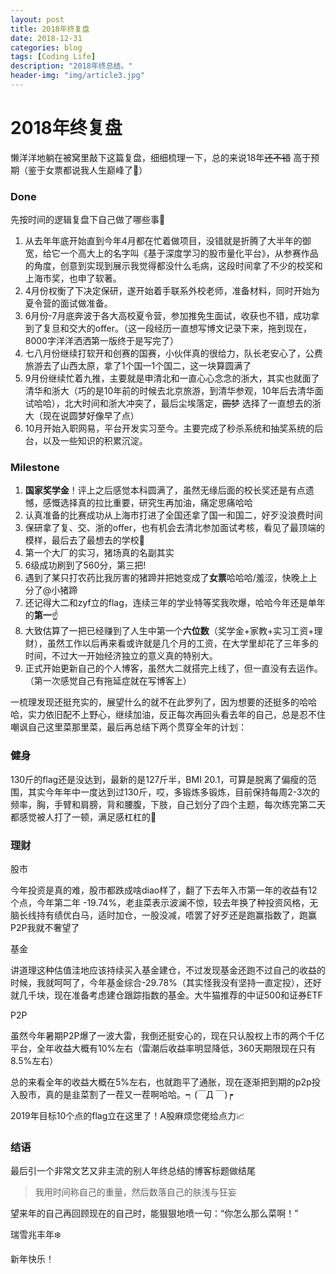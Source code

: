 ```yaml
---
layout: post
title: 2018年终复盘
date: 2018-12-31
categories: blog
tags: [Coding Life]
description: "2018年终总结。"
header-img: "img/article3.jpg"
---
```


# 2018年终复盘

懒洋洋地躺在被窝里敲下这篇复盘，细细梳理一下，总的来说18年~~还不错~~ 高于预期（鉴于女票都说我人生巅峰了🤣）
### Done
先按时间的逻辑复盘下自己做了哪些事👣
1. 从去年年底开始直到今年4月都在忙着做项目，没错就是折腾了大半年的御宽，给它一个高大上的名字叫《基于深度学习的股市量化平台》，从参赛作品的角度，创意到实现到展示我觉得都没什么毛病，这段时间拿了不少的校奖和上海市奖，也申了软著。
2. 4月份权衡了下决定保研，遂开始着手联系外校老师，准备材料，同时开始为夏令营的面试做准备。
3. 6月份-7月底奔波于各大高校夏令营，参加推免生面试，收获也不错，成功拿到了复旦和交大的offer。（这一段经历一直想写博文记录下来，拖到现在，8000字洋洋洒洒第一版终于是写完了）
4. 七八月份继续打软开和创赛的国赛，小伙伴真的很给力，队长老安心了，公费旅游去了山西太原，拿了1个国一1个国二，这一块算圆满了
5. 9月份继续忙着九推，主要就是申清北和一直心心念念的浙大，其实也就面了清华和浙大（巧的是10年前的时候去北京旅游，到清华参观，10年后去清华面试哈哈），北大时间和浙大冲突了，最后尘埃落定，~~圆梦~~ 选择了一直想去的浙大（现在说圆梦好像早了点）
6. 10月开始入职网易，平台开发实习至今。主要完成了秒杀系统和抽奖系统的后台，以及一些知识的积累沉淀。

### Milestone
1. **国家奖学金**！评上之后感觉本科圆满了，虽然无缘后面的校长奖还是有点遗憾，感慨选择真的拉比重要，研究生再加油，痛定思痛哈哈
2. 认真准备的比赛成功从上海市打进了全国还拿了国一和国二，好歹没浪费时间
3. 保研拿了复、交、浙的offer，也有机会去清北参加面试考核，看见了最顶端的模样，最后去了最想去的学校🎏
4. 第一个大厂的实习，猪场真的名副其实
5. 6级成功刷到了560分，第三把!
6. 遇到了某只打农药比我厉害的猪蹄并把她变成了**女票**哈哈哈/羞涩，快晚上上分了@小猪蹄
7. 还记得大二和zyf立的flag，连续三年的学业特等奖我吹爆，哈哈今年还是单年的**第一**☝️
8. 大致估算了一把已经赚到了人生中第一个**六位数**（奖学金+家教+实习工资+理财），虽然工作以后再来看或许就是几个月的工资，在大学里却花了三年多的时间，不过大一开始经济独立的意义真的特别大。
9. 正式开始更新自己的个人博客，虽然大二就搭完上线了，但一直没有去运作。（第一次感觉自己有拖延症就在写博客上）

一梳理发现还挺充实的，展望什么的就不在此罗列了，因为想要的还挺多的哈哈哈，实力依旧配不上野心，继续加油，反正每次再回头看去年的自己，总是忍不住嘲讽自己这里菜那里菜，最后再总结下两个贯穿全年的计划：

### 健身

130斤的flag还是没达到，最新的是127斤半，BMI 20.1，可算是脱离了偏瘦的范围，其实今年年中一度达到过130斤，哎，多锻炼多锻炼，目前保持每周2-3次的频率，胸，手臂和肩膀，背和腰腹，下肢，自己划分了四个主题，每次练完第二天都感觉被人打了一顿，满足感杠杠的💪

### 理财

股市

今年投资是真的难，股市都跌成啥diao样了，翻了下去年入市第一年的收益有12个点，今年第二年 -19.74%，老韭菜表示波澜不惊，较去年换了种投资风格，无脑长线持有绩优白马，适时加仓，一股没减，唔罢了好歹还是跑赢指数了，跑赢P2P我就不奢望了

基金

讲道理这种估值洼地应该持续买入基金建仓，不过发现基金还跑不过自己的收益的时候，我就呵呵了，今年基金综合-29.78%（其实怪我没有坚持一直定投），还好就几千块，现在准备考虑建仓跟踪指数的基金。大牛猫推荐的中证500和证券ETF

P2P

虽然今年暑期P2P爆了一波大雷，我倒还挺安心的，现在只认股权上市的两个千亿平台，全年收益大概有10%左右（雷潮后收益率明显降低，360天期限现在只有8.5%左右）

总的来看全年的收益大概在5%左右，也就跑平了通胀，现在逐渐把到期的p2p投入股市，真的是韭菜割了一茬又一茬啊哈哈。┑(￣Д ￣)┍

2019年目标10个点的flag立在这里了！A股麻烦您佬给点力📈

### 结语
最后引一个非常文艺又非主流的别人年终总结的博客标题做结尾
> 我用时间称自己的重量，然后数落自己的肤浅与狂妄

望来年的自己再回顾现在的自己时，能狠狠地喷一句：“你怎么那么菜啊！”

瑞雪兆丰年❄️

新年快乐！


